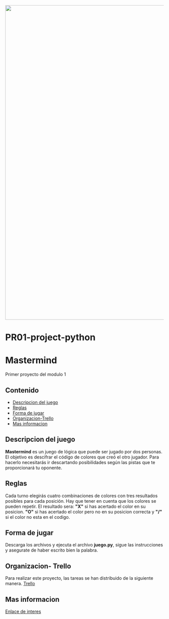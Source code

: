 <img src="https://tcf.admeen.org/game/1500/1204/400x246/mastermind.jpg"  width="1000"/>

# PR01-project-python
# Mastermind

Primer proyecto del modulo 1


## Contenido
- [Descripcion del juego](#description-del-juego)
- [Reglas](#reglas)
- [Forma de jugar](#forma-de-jugar)
- [Organizacion-Trello](#organizacion-trello)
- [Mas informacion](#mas-info)


## Descripcion del juego
**Mastermind** es un juego de lógica que puede ser jugado por dos personas. 
El objetivo es descifrar el código de colores que creó el otro jugador. Para hacerlo necesitarás ir descartando posibilidades según las pistas que te proporcionará tu oponente.



## Reglas
Cada turno elegirás cuatro combinaciones de colores con tres resultados posibles para cada posición. Hay que tener en cuenta que los colores se pueden repetir. El resultado sera: **"X"** si has acertado el color en su posicion. **"O"**  si has acertado el color pero no en su posicion correcta y **"/"** si el color no esta en el codigo.


## Forma de jugar
Descarga los archivos y ejecuta el archivo **juego.py**, sigue las instrucciones y asegurate de haber escrito bien la palabra.


## Organizacion- Trello
Para realizar este proyecto, las tareas se han distribuido de la siguiente manera.
[Trello](https://trello.com/b/VMtzURyH/pr01-juego-python)


## Mas informacion
 [Enlace de interes](https://www.aboutespanol.com/aprende-a-jugar-mastermind-paso-a-paso-2077618)